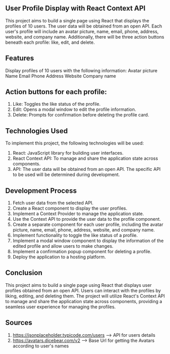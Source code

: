 ## User Profile Display with React Context API
This project aims to build a single page using React that displays the profiles of 10 users. The user data will be obtained from an open API. Each user's profile will include an avatar picture, name, email, phone, address, website, and company name. Additionally, there will be three action buttons beneath each profile: like, edit, and delete.

## Features
Display profiles of 10 users with the following information:
Avatar picture
Name
Email
Phone
Address
Website
Company name

## Action buttons for each profile:
1) Like: Toggles the like status of the profile.
2) Edit: Opens a modal window to edit the profile information.
3) Delete: Prompts for confirmation before deleting the profile card.

## Technologies Used
To implement this project, the following technologies will be used:

1) React: JavaScript library for building user interfaces.
2) React Context API: To manage and share the application state across components.
3) API: The user data will be obtained from an open API. The specific API to be used will be determined during development.

## Development Process
1) Fetch user data from the selected API.
2) Create a React component to display the user profiles.
3) Implement a Context Provider to manage the application state.
4) Use the Context API to provide the user data to the profile component.
5) Create a separate component for each user profile, including the avatar picture, name, email, phone, address, website, and company name.
6) Implement functionality to toggle the like status of a profile.
7) Implement a modal window component to display the information of the edited profile and allow users to make changes.
8) Implement a confirmation popup component for deleting a profile.
9) Deploy the application to a hosting platform.


## Conclusion
This project aims to build a single page using React that displays user profiles obtained from an open API. Users can interact with the profiles by liking, editing, and deleting them. The project will utilize React's Context API to manage and share the application state across components, providing a seamless user experience for managing the profiles.

## Sources

1) https://jsonplaceholder.typicode.com/users --> API for users details
2) https://avatars.dicebear.com/v2 --> Base Url for getting the Avatars according to user's names 




